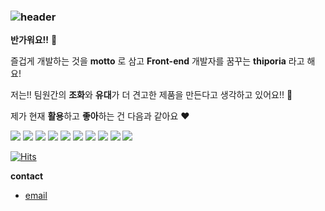 ### ![header](https://capsule-render.vercel.app/api?type=waving&color=e3dbeb&animation=twinkling&height=210&section=header&text=Thiporia&fontSize=48&fontColor=8977ad&fontAlignY=30)

**반가워요!!** :star2:

즐겁게 개발하는 것을 **motto** 로 삼고 **Front-end** 개발자를 꿈꾸는 **thiporia** 라고 해요! 

저는!! 팀원간의 **조화**와 **유대**가 더 견고한 제품을 만든다고 생각하고 있어요!! :black_heart:



제가 현재 **활용**하고 **좋아**하는 건 다음과 같아요 :heart:

<p>
<img src="https://img.shields.io/badge/HTML5-E34F26?style=flat-square&logo=HTML5&logoColor=white"/>
<img src="https://img.shields.io/badge/CSS3-1572B6?style=flat-square&logo=CSS3&logoColor=white"/>
<img src="https://img.shields.io/badge/Javascript-F7DF1E?style=flat-square&logo=Javascript&logoColor=white"/>
<img src="https://img.shields.io/badge/Reactjs-61DAFB?style=flat-square&logo=React&logoColor=white"/>
<img src="https://img.shields.io/badge/ReactQuery-181717?style=flat-square&logo=ReactQuery&logoColor=white"/>
<img src="https://img.shields.io/badge/Styled-components-DB7093?style=flat-square&logo=styled-components&logoColor=white"/>
<img src="https://img.shields.io/badge/typescript-3178C6?style=flat-square&logo=typescript&logoColor=white"/>
<img src="https://img.shields.io/badge/jira-0052CC?style=flat-square&logo=jira&logoColor=white"/>
<img src="https://img.shields.io/badge/git-F05032?style=flat-square&logo=git&logoColor=white"/>
<img src="https://img.shields.io/badge/github-181717?style=flat-square&logo=github&logoColor=white"/>
</p>



[![Hits](https://hits.seeyoufarm.com/api/count/incr/badge.svg?url=https%3A%2F%2Fgithub.com%2Fthiporia&count_bg=%2379C83D&title_bg=%23555555&icon=&icon_color=%23E7E7E7&title=hits&edge_flat=false)](https://github.com/thiporia)



**contact**

<p>
    <ul>
        <li><a href="mailto:ssoju2827@gmail.com">email</a></li>
</ul>
</p>



